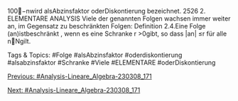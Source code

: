 100−nwird alsAbzinsfaktor oderDiskontierung bezeichnet.
2526 2. ELEMENTARE ANALYSIS
Viele der genannten Folgen wachsen immer weiter an, im Gegensatz zu beschränkten Folgen:
Definition 2.4.Eine Folge (an)istbeschränkt , wenn es eine Schranke r >0gibt, so dass |an| ≤r
für alle n∈Ngilt.

   Tags & Topics:
   #Folge
   #alsAbzinsfaktor
   #oderdiskontierung
   #alsabzinsfaktor
   #Schranke
   #Viele
   #ELEMENTARE
   #oderDiskontierung

[Previous: #Analysis-Lineare_Algebra-230308_171](Analysis-Lineare_Algebra-230308_171.md)

[Next: #Analysis-Lineare_Algebra-230308_171](Analysis-Lineare_Algebra-230308_171.md)